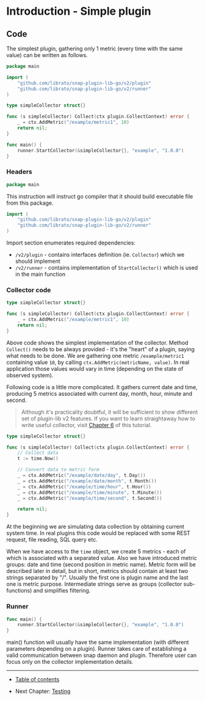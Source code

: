 # Introduction - Simple plugin

## Code

The simplest plugin, gathering only 1 metric (every time with the same value) can be written as follows.

```go
package main

import (
    "github.com/librato/snap-plugin-lib-go/v2/plugin"
    "github.com/librato/snap-plugin-lib-go/v2/runner"
)

type simpleCollector struct{}

func (s simpleCollector) Collect(ctx plugin.CollectContext) error {
    _ = ctx.AddMetric("/example/metric1", 10)
    return nil;
}

func main() {
    runner.StartCollector(&simpleCollector{}, "example", "1.0.0")
}
```

### Headers

```go
package main
```

This instruction will instruct go compiler that it should build executable file from this package.

```go
import (
    "github.com/librato/snap-plugin-lib-go/v2/plugin"
    "github.com/librato/snap-plugin-lib-go/v2/runner"
)
```

Import section enumerates required dependencies:
- `/v2/plugin` - contains interfaces definition (ie. `Collector`) which we should implement
- `/v2/runner` - contains implementation of `StartCollector()` which is used in the main function

### Collector code

```go
type simpleCollector struct{}

func (s simpleCollector) Collect(ctx plugin.CollectContext) error {
    _ = ctx.AddMetric("/example/metric1", 10)
    return nil;
}
```

Above code shows the simplest implementation of the collector.
Method `Collect()` needs to be always provided - it's the "heart" of a plugin, saying what needs to be done.
We are gathering one metric `/example/metric1` containing value `10`, by calling `ctx.AddMetric(metricName, value)`.
In real application those values would vary in time (depending on the state of observed system).

Following code is a little more complicated.
It gathers current date and time, producing 5 metrics associated with current day, month, hour, minute and second.

> Although it's practicality doubtful, it will be sufficient to show different set of plugin-lib v2 features.
> If you want to learn straightaway how to write useful collector, visit [Chapter 6](/v2/tutorial/06-overview/README.md) of this tutorial. 

```go
type simpleCollector struct{}

func (s simpleCollector) Collect(ctx plugin.CollectContext) error {
    // Collect data
    t := time.Now()

    // Convert data to metric form
    _ = ctx.AddMetric("/example/date/day", t.Day())
    _ = ctx.AddMetric("/example/date/month", t.Month())
    _ = ctx.AddMetric("/example/time/hour", t.Hour())
    _ = ctx.AddMetric("/example/time/minute", t.Minute())
    _ = ctx.AddMetric("/example/time/second", t.Second())

    return nil;
}
```

At the beginning we are simulating data collection by obtaining current system time. 
In real plugins this code would be replaced with some REST request, file reading, SQL query etc.

When we have access to the `time` object, we create 5 metrics - each of which is associated with a separated value.
Also we have introduced metric groups: date and time (second position in metric name).
Metric form will be described later in detail, but in short, metrics should contain at least two strings separated by "/". 
Usually the first one is plugin name and the last one is metric purpose.
Intermediate strings serve as groups (collector sub-functions) and simplifies filtering.

### Runner

```go
func main() {
    runner.StartCollector(&simpleCollector{}, "example", "1.0.0")
}
```

main() function will usually have the same implementation (with different parameters depending on a plugin).
Runner takes care of establishing a valid communication between snap daemon and plugin.
Therefore user can focus only on the collector implementation details.

----

* [Table of contents](/v2/tutorial/README.md)
- Next Chapter: [Testing](/v2/tutorial/02-testing/README.md)
